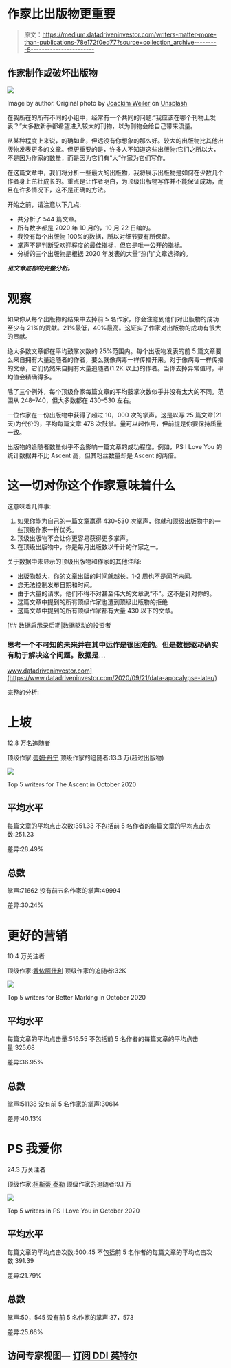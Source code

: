 # 作家比出版物更重要

> 原文：<https://medium.datadriveninvestor.com/writers-matter-more-than-publications-78e172f0ed77?source=collection_archive---------5----------------------->

## 作家制作或破坏出版物

![](img/8c49f74860f0d2bf6a611ed1c9ceadf5.png)

Image by author. Original photo by [Joackim Weiler](https://unsplash.com/@joackimweiler?utm_source=unsplash&utm_medium=referral&utm_content=creditCopyText) on [Unsplash](https://unsplash.com/s/photos/champion?utm_source=unsplash&utm_medium=referral&utm_content=creditCopyText)

在我所在的所有不同的小组中，经常有一个共同的问题:“我应该在哪个刊物上发表？”大多数新手都希望进入较大的刊物，以为刊物会给自己带来流量。

从某种程度上来说，的确如此，但远没有你想象的那么好。较大的出版物比其他出版物发表更多的文章。但更重要的是，许多人不知道这些出版物:它们之所以大，不是因为作家的数量，而是因为它们有“大”作家为它们写作。

在这篇文章中，我们将分析一些最大的出版物，我将展示出版物是如何在少数几个作者身上茁壮成长的。重点是让作者明白，为顶级出版物写作并不能保证成功，而且在许多情况下，这不是正确的方法。

开始之前，请注意以下几点:

*   共分析了 544 篇文章。
*   所有数字都是 2020 年 10 月的，10 月 22 日编的。
*   我没有每个出版物 100%的数据，所以对细节要有所保留。
*   掌声不是判断受欢迎程度的最佳指标，但它是唯一公开的指标。
*   分析的三个出版物是根据 2020 年发表的大量“热门”文章选择的。

***见文章底部的完整分析。***

# 观察

如果你从每个出版物的结果中去掉前 5 名作家，你会注意到他们对出版物的成功至少有 21%的贡献。21%最低，40%最高。这证实了作家对出版物的成功有很大的贡献。

绝大多数文章都在平均鼓掌次数的 25%范围内。每个出版物发表的前 5 篇文章要么来自拥有大量追随者的作者，要么就像病毒一样传播开来。对于像病毒一样传播的文章，它们仍然来自拥有大量追随者(1.2K 以上)的作者。当你去掉异常值时，平均值会精确得多。

除了三个例外，每个顶级作家每篇文章的平均鼓掌次数似乎并没有太大的不同。范围从 248–740，但大多数都在 430–530 左右。

一位作家在一份出版物中获得了超过 10，000 次的掌声。这是以写 25 篇文章(21 天)为代价的，平均每篇文章 478 次鼓掌。量可以起作用，但前提是你要保持质量一致。

出版物的追随者数量似乎不会影响一篇文章的成功程度。例如，PS I Love You 的统计数据并不比 Ascent 高，但其粉丝数量却是 Ascent 的两倍。

# 这一切对你这个作家意味着什么

这意味着几件事:

1.  如果你能为自己的一篇文章赢得 430-530 次掌声，你就和顶级出版物中的一些顶级作家一样优秀。
2.  顶级出版物不会让你更容易获得更多掌声。
3.  在顶级出版物中，你是每月出版数以千计的作家之一。

关于数据中未显示的顶级出版物和作家的其他注释:

*   出版物越大，你的文章出版的时间就越长。1-2 周也不是闻所未闻。
*   您无法控制发布日期和时间。
*   由于大量的请求，他们不得不对甚至伟大的文章说“不”。这不是针对你的。
*   这篇文章中提到的所有顶级作家也遭到顶级出版物的拒绝
*   这篇文章中提到的所有顶级作家都有大量 430 以下的文章。

[](https://www.datadriveninvestor.com/2020/09/21/data-apocalypse-later/) [## 数据启示录后期|数据驱动的投资者

### 思考一个不可知的未来并在其中运作是很困难的。但是数据驱动确实有助于解决这个问题。数据是…

www.datadriveninvestor.com](https://www.datadriveninvestor.com/2020/09/21/data-apocalypse-later/) 

完整的分析:

# 上坡

12.8 万名追随者

顶级作家:[蒂姆·丹宁](https://medium.com/u/b6d641be1066?source=post_page-----78e172f0ed77--------------------------------)
顶级作家的追随者:13.3 万(超过出版物)

![](img/1d8b37e5f711ab6d10fef287fd47ff02.png)

Top 5 writers for The Ascent in October 2020

## 平均水平

每篇文章的平均点击次数:351.33
不包括前 5 名作者的每篇文章的平均点击次数:251.23

差异:28.49%

## 总数

掌声:71662
没有前五名作家的掌声:49994

差异:30.24%

# 更好的营销

10.4 万关注者

顶级作家:[香侬阿什利](https://medium.com/u/be08b013cc2a?source=post_page-----78e172f0ed77--------------------------------)
顶级作家的追随者:32K

![](img/63132701e24390571ea48a82be6c64be.png)

Top 5 writers for Better Marking in October 2020

## 平均水平

每篇文章的平均点击量:516.55
不包括前 5 名作者的每篇文章的平均点击量:325.68

差异:36.95%

## 总数

掌声:51138
没有前 5 名作家的掌声:30614

差异:40.13%

# PS 我爱你

24.3 万关注者

顶级作家:[柯斯蒂·泰勒](https://medium.com/u/b46e1feecd33?source=post_page-----78e172f0ed77--------------------------------)
顶级作家的追随者:9.1 万

![](img/b87c0ccfc8998d9e67dfe855b0bbfd9f.png)

Top 5 writers in PS I Love You in October 2020

## 平均水平

每篇文章的平均点击次数:500.45
不包括前 5 名作者的每篇文章的平均点击次数:391.39

差异:21.79%

## 总数

掌声:50，545
没有前 5 名作家的掌声:37，573

差异:25.66%

## 访问专家视图— [订阅 DDI 英特尔](https://datadriveninvestor.com/ddi-intel)